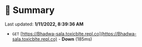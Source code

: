# 📖 Summary
Last updated: **1/11/2022, 8:39:36 AM**

- `GET` [https://Bhadwa-sala.toxicblte.repl.co](https://Bhadwa-sala.toxicblte.repl.co) - **Down** (185ms)
